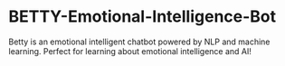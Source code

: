 # BETTY-Emotional-Intelligence-Bot
Betty is an emotional intelligent chatbot powered by NLP and machine learning. Perfect for learning about emotional intelligence and AI!

